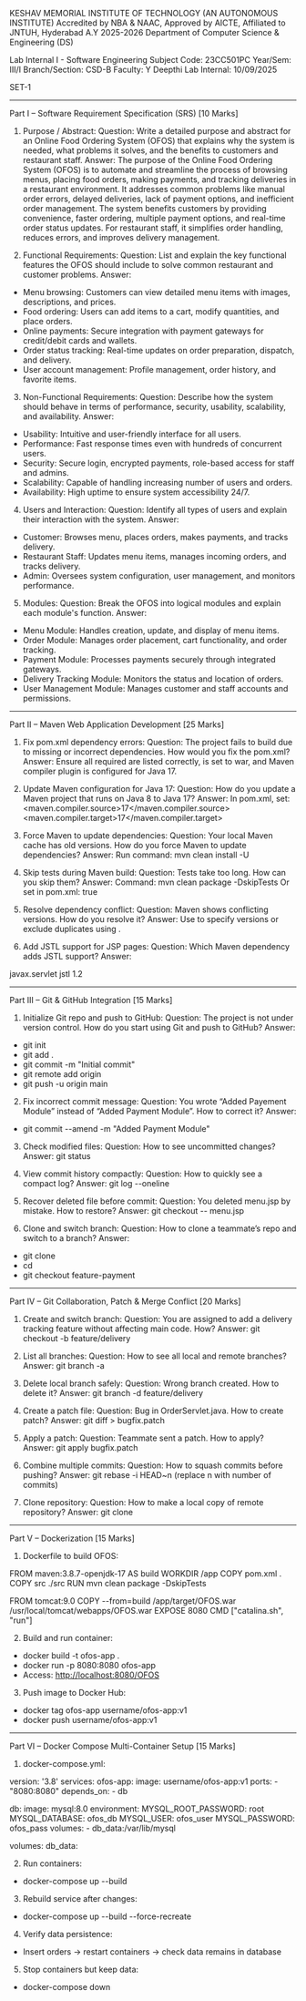 KESHAV MEMORIAL INSTITUTE OF TECHNOLOGY
(AN AUTONOMOUS INSTITUTE)
Accredited by NBA & NAAC, Approved by AICTE, Affiliated to JNTUH, Hyderabad
A.Y 2025-2026
Department of Computer Science & Engineering (DS)

Lab Internal I - Software Engineering
Subject Code: 23CC501PC
Year/Sem: III/I
Branch/Section: CSD-B
Faculty: Y Deepthi
Lab Internal: 10/09/2025

SET-1

---

Part I – Software Requirement Specification (SRS) \[10 Marks]

1. Purpose / Abstract:
   Question: Write a detailed purpose and abstract for an Online Food Ordering System (OFOS) that explains why the system is needed, what problems it solves, and the benefits to customers and restaurant staff.
   Answer: The purpose of the Online Food Ordering System (OFOS) is to automate and streamline the process of browsing menus, placing food orders, making payments, and tracking deliveries in a restaurant environment. It addresses common problems like manual order errors, delayed deliveries, lack of payment options, and inefficient order management. The system benefits customers by providing convenience, faster ordering, multiple payment options, and real-time order status updates. For restaurant staff, it simplifies order handling, reduces errors, and improves delivery management.

2. Functional Requirements:
   Question: List and explain the key functional features the OFOS should include to solve common restaurant and customer problems.
   Answer:

* Menu browsing: Customers can view detailed menu items with images, descriptions, and prices.
* Food ordering: Users can add items to a cart, modify quantities, and place orders.
* Online payments: Secure integration with payment gateways for credit/debit cards and wallets.
* Order status tracking: Real-time updates on order preparation, dispatch, and delivery.
* User account management: Profile management, order history, and favorite items.

3. Non-Functional Requirements:
   Question: Describe how the system should behave in terms of performance, security, usability, scalability, and availability.
   Answer:

* Usability: Intuitive and user-friendly interface for all users.
* Performance: Fast response times even with hundreds of concurrent users.
* Security: Secure login, encrypted payments, role-based access for staff and admins.
* Scalability: Capable of handling increasing number of users and orders.
* Availability: High uptime to ensure system accessibility 24/7.

4. Users and Interaction:
   Question: Identify all types of users and explain their interaction with the system.
   Answer:

* Customer: Browses menu, places orders, makes payments, and tracks delivery.
* Restaurant Staff: Updates menu items, manages incoming orders, and tracks delivery.
* Admin: Oversees system configuration, user management, and monitors performance.

5. Modules:
   Question: Break the OFOS into logical modules and explain each module's function.
   Answer:

* Menu Module: Handles creation, update, and display of menu items.
* Order Module: Manages order placement, cart functionality, and order tracking.
* Payment Module: Processes payments securely through integrated gateways.
* Delivery Tracking Module: Monitors the status and location of orders.
* User Management Module: Manages customer and staff accounts and permissions.

---

Part II – Maven Web Application Development \[25 Marks]

1. Fix pom.xml dependency errors:
   Question: The project fails to build due to missing or incorrect dependencies. How would you fix the pom.xml?
   Answer: Ensure all required <dependencies> are listed correctly, <packaging> is set to war, and Maven compiler plugin is configured for Java 17.

2. Update Maven configuration for Java 17:
   Question: How do you update a Maven project that runs on Java 8 to Java 17?
   Answer: In pom.xml, set:
   \<maven.compiler.source>17\</maven.compiler.source>
   \<maven.compiler.target>17\</maven.compiler.target>

3. Force Maven to update dependencies:
   Question: Your local Maven cache has old versions. How do you force Maven to update dependencies?
   Answer: Run command: mvn clean install -U

4. Skip tests during Maven build:
   Question: Tests take too long. How can you skip them?
   Answer: Command: mvn clean package -DskipTests
   Or set in pom.xml: <skipTests>true</skipTests>

5. Resolve dependency conflict:
   Question: Maven shows conflicting versions. How do you resolve it?
   Answer: Use <dependencyManagement> to specify versions or exclude duplicates using <exclusions>.

6. Add JSTL support for JSP pages:
   Question: Which Maven dependency adds JSTL support?
   Answer:

   <dependency>

<groupId>javax.servlet</groupId> <artifactId>jstl</artifactId> <version>1.2</version> </dependency>

---

Part III – Git & GitHub Integration \[15 Marks]

1. Initialize Git repo and push to GitHub:
   Question: The project is not under version control. How do you start using Git and push to GitHub?
   Answer:

* git init
* git add .
* git commit -m "Initial commit"
* git remote add origin <repo-URL>
* git push -u origin main

2. Fix incorrect commit message:
   Question: You wrote “Added Payement Module” instead of “Added Payment Module”. How to correct it?
   Answer:

* git commit --amend -m "Added Payment Module"

3. Check modified files:
   Question: How to see uncommitted changes?
   Answer: git status

4. View commit history compactly:
   Question: How to quickly see a compact log?
   Answer: git log --oneline

5. Recover deleted file before commit:
   Question: You deleted menu.jsp by mistake. How to restore?
   Answer: git checkout -- menu.jsp

6. Clone and switch branch:
   Question: How to clone a teammate’s repo and switch to a branch?
   Answer:

* git clone <repo-url>
* cd <repo-folder>
* git checkout feature-payment

---

Part IV – Git Collaboration, Patch & Merge Conflict \[20 Marks]

1. Create and switch branch:
   Question: You are assigned to add a delivery tracking feature without affecting main code. How?
   Answer: git checkout -b feature/delivery

2. List all branches:
   Question: How to see all local and remote branches?
   Answer: git branch -a

3. Delete local branch safely:
   Question: Wrong branch created. How to delete it?
   Answer: git branch -d feature/delivery

4. Create a patch file:
   Question: Bug in OrderServlet.java. How to create patch?
   Answer: git diff > bugfix.patch

5. Apply a patch:
   Question: Teammate sent a patch. How to apply?
   Answer: git apply bugfix.patch

6. Combine multiple commits:
   Question: How to squash commits before pushing?
   Answer: git rebase -i HEAD\~n (replace n with number of commits)

7. Clone repository:
   Question: How to make a local copy of remote repository?
   Answer: git clone <repo-url>

---

Part V – Dockerization \[15 Marks]

1. Dockerfile to build OFOS:


FROM maven:3.8.7-openjdk-17 AS build
WORKDIR /app
COPY pom.xml .
COPY src ./src
RUN mvn clean package -DskipTests

FROM tomcat:9.0
COPY --from=build /app/target/OFOS.war /usr/local/tomcat/webapps/OFOS.war
EXPOSE 8080
CMD ["catalina.sh", "run"]


2. Build and run container:

* docker build -t ofos-app .
* docker run -p 8080:8080 ofos-app
* Access: [http://localhost:8080/OFOS](http://localhost:8080/OFOS)

3. Push image to Docker Hub:

* docker tag ofos-app username/ofos-app\:v1
* docker push username/ofos-app\:v1

---

Part VI – Docker Compose Multi-Container Setup \[15 Marks]

1. docker-compose.yml:


version: '3.8'
services:
  ofos-app:
    image: username/ofos-app:v1
    ports:
      - "8080:8080"
    depends_on:
      - db

  db:
    image: mysql:8.0
    environment:
      MYSQL_ROOT_PASSWORD: root
      MYSQL_DATABASE: ofos_db
      MYSQL_USER: ofos_user
      MYSQL_PASSWORD: ofos_pass
    volumes:
      - db_data:/var/lib/mysql

volumes:
  db_data:


2. Run containers:

* docker-compose up --build

3. Rebuild service after changes:

* docker-compose up --build --force-recreate

4. Verify data persistence:

* Insert orders → restart containers → check data remains in database

5. Stop containers but keep data:

* docker-compose down
